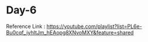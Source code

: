 # Day-6

Reference Link : <https://youtube.com/playlist?list=PL6e-Bu0cqf_jyhItJm_hEAopg8XNvoMXY&feature=shared>
